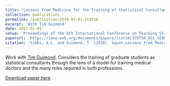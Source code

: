 ```yaml
---
title: "Lessons from Medicine for the Training of Statistical Consultants"
collection: publications
permalink: /publication/2010-07-01-ICOTS8
excerpt: 'With Tim Guimond'
date: 2017-01-01
venue: 'Proceedings of the 8th International Conference on Teaching Statistics'
paperurl: 'https://iase-web.org/documents/papers/icots8/ICOTS8_6G1_GIBBS.pdf'
citation: 'Gibbs, A.L. and Guimond, T. (2010). &quot;Lessons from Medicine for the Training of Statistical Consultants.&quot; In C. Reading (Ed.), <i>Data and context in statistics education: Towards an evidence-based society. Proceedings of the Eighth International Conference on Teaching Statistics (ICOTS8, July, 2010), Ljubljana, Slovenia.</i> Voorburg, The Netherlands: International Statistical Institute.'
---
```

Work with [Tim Guimond](http://www.psychiatry.utoronto.ca/people/dr-tim-guimond/).  Considers the training of graduate students as statistical consultants through the lens of a model for training medical doctors and the many roles required in both professions.

[Download paper here](https://iase-web.org/documents/papers/icots8/ICOTS8_6G1_GIBBS.pdf)

